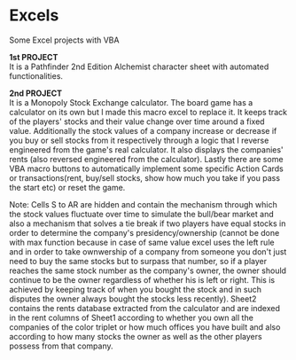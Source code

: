 # Excels
Some Excel projects with VBA

**1st PROJECT**  
It is a Pathfinder 2nd Edition Alchemist character sheet with automated functionalities.

**2nd PROJECT**  
It is a Monopoly Stock Exchange calculator. The board game has a calculator on its own but I made this macro excel to replace it. It keeps track of the players' stocks and their value change over time around a fixed value. Additionally the stock values of a company increase or decrease if you buy or sell stocks from it respectively through a logic that I reverse engineered from the game's real calculator. It also displays the companies' rents (also reversed engineered from the calculator). Lastly there are some VBA macro buttons to automatically implement some specific Action Cards or transactions(rent, buy/sell stocks, show how much you take if you pass the start etc) or reset the game.

Note: Cells S to AR are hidden and contain the mechanism through which the stock values fluctuate over time to simulate the bull/bear market and also a mechanism that solves a tie break if two players have equal stocks in order to determine the company's presidency/ownership (cannot be done with max function because in case of same value excel uses the left rule and in order to take ownwership of a company from someone you don't just need to buy the same stocks but to surpass that number, so if a player reaches the same stock number as the company's owner, the owner should continue to be the owner regardless of whether his is left or right. This is achieved by keeping track of when you bought the stock and in such disputes the owner always bought the stocks less recently). Sheet2 contains the rents database extracted from the calculator and are indexed in the rent columns of Sheet1 according to whether you own all the companies of the color triplet or how much offices you have built and also according to how many stocks the owner as well as the other players possess from that company.
